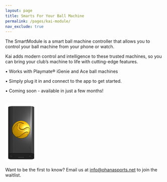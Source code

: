 ```yaml
---
layout: page
title: Smarts For Your Ball Machine
permalink: /pages/kai-module/
nav_exclude: true
---
```


The SmartModule is a smart ball machine controller that allows you to control your ball machine from your phone or watch.


Kai adds modern control and intelligence to these trusted machines, so you can bring your club’s machine to life with cutting-edge features. 

•  Works with Playmate® iGenie and Ace ball machines

•  Simply plug it in and connect to the app to get started.

•  Coming soon - available in just a few months!

<br>

<img src="/assets/images/module.png" alt="Kai Module" width="100">

<br>

Want to be the first to know? Email us at <a href="mailto:info@ohanasports.net">info@ohanasports.net</a> to join the waitlist.